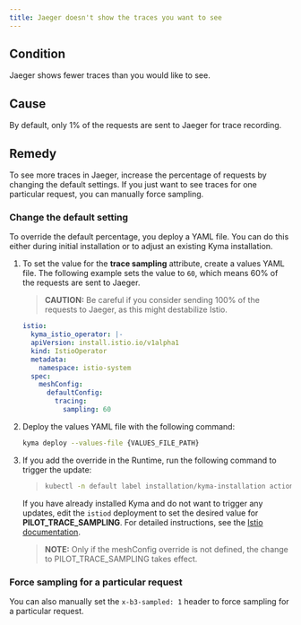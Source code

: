 ```yaml
---
title: Jaeger doesn't show the traces you want to see
---
```


## Condition

Jaeger shows fewer traces than you would like to see.

## Cause

By default, only 1% of the requests are sent to Jaeger for trace recording.

## Remedy

To see more traces in Jaeger, increase the percentage of requests by changing the default settings.
If you just want to see traces for one particular request, you can manually force sampling.

### Change the default setting

To override the default percentage, you deploy a YAML file. You can do this either during initial installation or to adjust an existing Kyma installation.

1. To set the value for the **trace sampling** attribute, create a values YAML file.
   The following example sets the value to `60`, which means 60% of the requests are sent to Jaeger.

   > **CAUTION:** Be careful if you consider sending 100% of the requests to Jaeger, as this might destabilize Istio.

   ```yaml
   istio:
     kyma_istio_operator: |-
     apiVersion: install.istio.io/v1alpha1
     kind: IstioOperator
     metadata:
       namespace: istio-system
     spec:
       meshConfig:
         defaultConfig:
           tracing:
             sampling: 60
   ```

2. Deploy the values YAML file with the following command:

   ```bash
   kyma deploy --values-file {VALUES_FILE_PATH}
   ```

3. If you add the override in the Runtime, run the following command to trigger the update:

    > ```bash
    > kubectl -n default label installation/kyma-installation action=install
    > ```

   If you have already installed Kyma and do not want to trigger any updates, edit the `istiod` deployment to set the desired value for **PILOT_TRACE_SAMPLING**. For detailed instructions, see the [Istio documentation](https://istio.io/latest/docs/tasks/observability/distributed-tracing/configurability/#customizing-trace-sampling).

   >**NOTE:** Only if the meshConfig override is not defined, the change to PILOT_TRACE_SAMPLING takes effect.

### Force sampling for a particular request

You can also manually set the `x-b3-sampled: 1` header to force sampling for a particular request.
